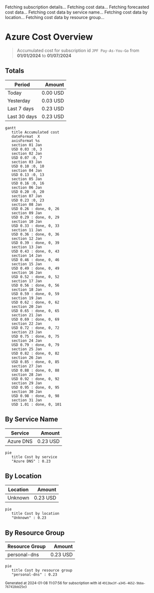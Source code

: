 Fetching subscription details...
Fetching cost data...
Fetching forecasted cost data...
Fetching cost data by service name...
Fetching cost data by location...
Fetching cost data by resource group...
# Azure Cost Overview

> Accumulated cost for subscription id `JPF Pay-As-You-Go` from **01/01/2024** to **01/07/2024**

## Totals

|Period|Amount|
|---|---:|
|Today|0.00 USD|
|Yesterday|0.03 USD|
|Last 7 days|0.23 USD|
|Last 30 days|0.23 USD|

```mermaid
gantt
   title Accumulated cost
   dateFormat  X
   axisFormat %s
   section 01 Jan
   USD 0.03 :0, 3
   section 02 Jan
   USD 0.07 :0, 7
   section 03 Jan
   USD 0.10 :0, 10
   section 04 Jan
   USD 0.13 :0, 13
   section 05 Jan
   USD 0.16 :0, 16
   section 06 Jan
   USD 0.20 :0, 20
   section 07 Jan
   USD 0.23 :0, 23
   section 08 Jan
   USD 0.26 : done, 0, 26
   section 09 Jan
   USD 0.29 : done, 0, 29
   section 10 Jan
   USD 0.33 : done, 0, 33
   section 11 Jan
   USD 0.36 : done, 0, 36
   section 12 Jan
   USD 0.39 : done, 0, 39
   section 13 Jan
   USD 0.43 : done, 0, 43
   section 14 Jan
   USD 0.46 : done, 0, 46
   section 15 Jan
   USD 0.49 : done, 0, 49
   section 16 Jan
   USD 0.52 : done, 0, 52
   section 17 Jan
   USD 0.56 : done, 0, 56
   section 18 Jan
   USD 0.59 : done, 0, 59
   section 19 Jan
   USD 0.62 : done, 0, 62
   section 20 Jan
   USD 0.65 : done, 0, 65
   section 21 Jan
   USD 0.69 : done, 0, 69
   section 22 Jan
   USD 0.72 : done, 0, 72
   section 23 Jan
   USD 0.75 : done, 0, 75
   section 24 Jan
   USD 0.79 : done, 0, 79
   section 25 Jan
   USD 0.82 : done, 0, 82
   section 26 Jan
   USD 0.85 : done, 0, 85
   section 27 Jan
   USD 0.88 : done, 0, 88
   section 28 Jan
   USD 0.92 : done, 0, 92
   section 29 Jan
   USD 0.95 : done, 0, 95
   section 30 Jan
   USD 0.98 : done, 0, 98
   section 31 Jan
   USD 1.01 : done, 0, 101
```

## By Service Name

|Service|Amount|
|---|---:|
|Azure DNS|0.23 USD|

```mermaid
pie
   title Cost by service
   "Azure DNS" : 0.23
```

## By Location

|Location|Amount|
|---|---:|
|Unknown|0.23 USD|

```mermaid
pie
   title Cost by location
   "Unknown" : 0.23
```

## By Resource Group

|Resource Group|Amount|
|---|---:|
|personal-dns|0.23 USD|

```mermaid
pie
   title Cost by resource group
   "personal-dns" : 0.23
```

<sup>Generated at 2024-01-08 11:07:56 for subscription with id `4913be3f-a345-4652-9bba-767418dd25e3`</sup>
